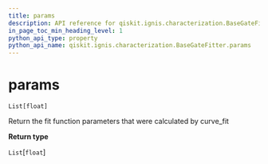 ```yaml
---
title: params
description: API reference for qiskit.ignis.characterization.BaseGateFitter.params
in_page_toc_min_heading_level: 1
python_api_type: property
python_api_name: qiskit.ignis.characterization.BaseGateFitter.params
---
```


# params

<span id="qiskit.ignis.characterization.BaseGateFitter.params" />

`List[float]`

Return the fit function parameters that were calculated by curve\_fit

**Return type**

`List`\[`float`]


